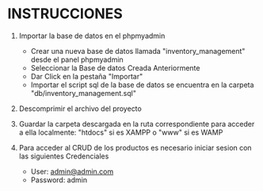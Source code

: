 # INSTRUCCIONES

1. Importar la base de datos en el phpmyadmin
    - Crear una nueva base de datos llamada "inventory_management" desde el panel phpmyadmin
    - Seleccionar la Base de datos Creada Anteriormente
    - Dar Click en la pestaña "Importar"
    - Importar el script sql de la base de datos se encuentra en la carpeta "db/inventory_management.sql"
    
2. Descomprimir el archivo del proyecto

3. Guardar la carpeta descargada en la ruta correspondiente para acceder a ella localmente: "htdocs" si es XAMPP o "www" si es WAMP

4. Para acceder al CRUD de los productos es necesario iniciar sesion con las siguientes Credenciales
    - User: admin@admin.com
    - Password: admin
